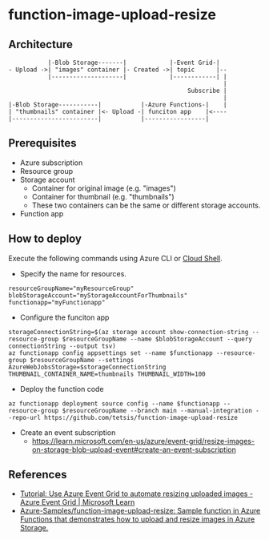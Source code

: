 # function-image-upload-resize

## Architecture
```
           |-Blob Storage-------|            |-Event Grid-|
- Upload ->| "images" container |- Created ->| topic      |--
           |--------------------|            |------------| |
                                                            |
                                                  Subscribe |
                                                            |
|-Blob Storage-----------|           |-Azure Functions-|    |
| "thumbnails" container |<- Upload -| funciton app    |<----
|------------------------|           |-----------------|
```

## Prerequisites
- Azure subscription
- Resource group
- Storage account
    - Container for original image (e.g. "images")
    - Container for thumbnail (e.g. "thumbnails")
    - These two containers can be the same or different storage accounts.
- Function app

## How to deploy
Execute the following commands using Azure CLI or [Cloud Shell](https://learn.microsoft.com/en-us/azure/cloud-shell/overview).

- Specify the name for resources.
```
resourceGroupName="myResourceGroup"
blobStorageAccount="myStorageAccountForThumbnails"
functionapp="myFunctionapp"
```

- Configure the funciton app
```
storageConnectionString=$(az storage account show-connection-string --resource-group $resourceGroupName --name $blobStorageAccount --query connectionString --output tsv)
az functionapp config appsettings set --name $functionapp --resource-group $resourceGroupName --settings AzureWebJobsStorage=$storageConnectionString THUMBNAIL_CONTAINER_NAME=thumbnails THUMBNAIL_WIDTH=100
```

- Deploy the function code
```
az functionapp deployment source config --name $functionapp --resource-group $resourceGroupName --branch main --manual-integration --repo-url https://github.com/tetsis/function-image-upload-resize
```

- Create an event subscription
	- https://learn.microsoft.com/en-us/azure/event-grid/resize-images-on-storage-blob-upload-event#create-an-event-subscription

## References
- [Tutorial: Use Azure Event Grid to automate resizing uploaded images - Azure Event Grid | Microsoft Learn](https://learn.microsoft.com/en-us/azure/event-grid/resize-images-on-storage-blob-upload-event)
- [Azure-Samples/function-image-upload-resize: Sample function in Azure Functions that demonstrates how to upload and resize images in Azure Storage.](https://github.com/Azure-Samples/function-image-upload-resize)
